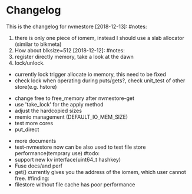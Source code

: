 # Changelog
This is the changelog for nvmestore
[2018-12-13]:
#notes:
1. there is only one piece of iomem, instead I should use a slab allocator (similar to blkmeta)
2. How about blksize=512
[2018-12-12]:
#notes:
1. register directly memory, take a look at the dawn
2. lock/unlock.
  * currently lock trigger allocate io memory, this need to be fixed
  * check lock when operating during puts/gets?, check unit\_test of other store(e.g. hstore)

[2018-11-12]:
#todo:
  - change free to free\_memory after nvmestore-get
  - use 'take\_lock' for the apply method
  - adjust the hardcopied sizes
  - memio management (DEFAULT_IO_MEM_SIZE)
  - test more cores
  - put\_direct


[2018-07-31]: 
#added:
  - more documents
  - test-nvmestore now can be also used to test file store performance(temprary use)
#todo:
  - support new kv interface(uint64_t hashkey)
  - Fuse docs/and perf
  - get() currently gives you the address of the iomem, which user cannot free. 
#finding:
  - filestore without file cache has poor performance

